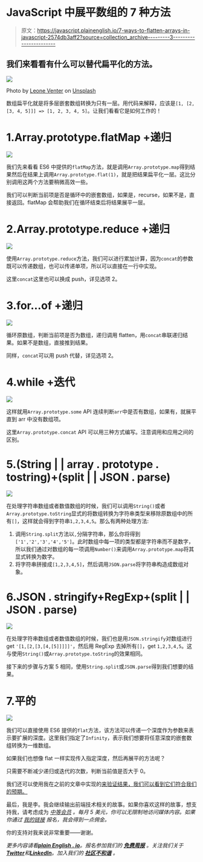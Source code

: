 # JavaScript 中展平数组的 7 种方法

> 原文：<https://javascript.plainenglish.io/7-ways-to-flatten-arrays-in-javascript-2574db3aff2?source=collection_archive---------3----------------------->

## 我们来看看有什么可以替代扁平化的方法。

![](img/37a97c00ca134d263e528d1f9d0dfab8.png)

Photo by [Leone Venter](https://unsplash.com/@fempreneurstyledstock?utm_source=medium&utm_medium=referral) on [Unsplash](https://unsplash.com?utm_source=medium&utm_medium=referral)

数组扁平化就是将多层嵌套数组转换为只有一层。用代码来解释，应该是`[1, [2, [3, 4, 5]]] => [1, 2, 3, 4, 5]`。让我们看看它是如何工作的！

# 1.Array.prototype.flatMap +递归

![](img/77b287a6caa81e99c48a517740678a42.png)

我们先来看看 ES6 中提供的`flatMap`方法，就是调用`Array.prototype.map`得到结果然后在结果上调用`Array.prototype.flat(1)`，就是把结果扁平化一层。这比分别调用这两个方法要稍微高效一些。

我们可以判断当前项是否是循环中的嵌套数组，如果是，recurse，如果不是，直接返回。flatMap 会帮助我们在循环结束后将结果展平一层。

# 2.Array.prototype.reduce +递归

![](img/f38a7bf09de1456c1c054def2dd75727.png)

使用`Array.prototype.reduce`方法，我们可以进行累加计算，因为`concat`的参数既可以传递数组，也可以传递单项，所以可以直接在一行中实现。

这里`concat`这里也可以换成 push，详见选项 2。

# 3.for…of +递归

![](img/1c9afeef622ddf55547eb496d157830c.png)

循环原数组，判断当前项是否为数组，递归调用 flatten，用`concat`串联递归结果。如果不是数组，直接推到结果。

同样，`concat`可以用 push 代替，详见选项 2。

# 4.while +迭代

![](img/72b5a634a9cc452e7f93a0a8117f08c0.png)

这样就用`Array.prototype.some` API 连续判断`arr`中是否有数组，如果有，就展平直到 arr 中没有数组项。

这里`Array.prototype.concat` API 可以用三种方式编写。注意调用和应用之间的区别。

# 5.(String | | array . prototype . tostring)+(split | | JSON . parse)

![](img/c069be2947ba0dda10557889ce296f65.png)

在处理字符串数组或者数值数组的时候，我们可以调用`String()`或者`Array.prototype.toString`显式的将数组转换为字符串类型来移除原数组中的所有`[]`，这样就会得到字符串`1,2,3,4,5`。那么有两种处理方法:

1.  调用`String.split`方法以`,`分隔字符串，那么你将得到`['1','2','3','4','5']`。此时数组中每一项的类型都是字符串而不是数字，所以我们通过对数组的每一项调用`Number()`来调用`Array.prototype.map`将其显式转换为数字。
2.  将字符串拼接成`[1,2,3,4,5]`，然后调用`JSON.parse`将字符串构造成数组对象。

# 6.JSON . stringify+RegExp+(split | | JSON . parse)

![](img/a725315fd861ad835199f7f7d315f92c.png)

在处理字符串数组或者数值数组的时候，我们也是用`JSON.stringify`对数组进行 get `'[1,[2,[3,[4,[5]]]]]'`，然后用 RegExp 去掉所有`[]`，get `1,2,3,4,5`。这与使用`String()`或`Array.prototype.toString`的效果相同。

接下来的步骤与方案 5 相同，使用`String.split`或`JSON.parse`得到我们想要的结果。

# 7.平的

![](img/b1a69d98109902a602582c58d9eb1867.png)

我们可以直接使用 ES6 提供的`flat`方法，该方法可以传递一个深度作为参数来表示要扩展的深度。这里我们指定了`Infinity`，表示我们想要将任意深度的嵌套数组转换为一维数组。

如果我们也想像 flat 一样实现传入指定深度，然后再展平的方法呢？

只需要不断减少递归或迭代的次数，判断当前值是否大于 0。

我们还可以使用我在之前的文章中实现的[来验证结果，我们可以看到它们符合我们的预期。](https://levelup.gitconnected.com/how-to-get-a-perfect-deep-equal-in-javascript-b849fe30e54f)

最后，我是李。我会继续输出前端技术相关的故事。如果你喜欢这样的故事，想支持我，请考虑成为 [*中等会员*](https://medium.com/@islizeqiang/membership) *。每月 5 美元，你可以无限制地访问媒体内容。如果你通过* [*我的链接*](https://medium.com/@islizeqiang/membership) *报名，我会得到一点佣金。*

你的支持对我来说非常重要——谢谢。

*更多内容请看*[***plain English . io***](https://plainenglish.io/)*。报名参加我们的* [***免费周报***](http://newsletter.plainenglish.io/) *。关注我们关于*[***Twitter***](https://twitter.com/inPlainEngHQ)*和*[***LinkedIn***](https://www.linkedin.com/company/inplainenglish/)*。加入我们的* [***社区不和谐***](https://discord.gg/GtDtUAvyhW) *。*